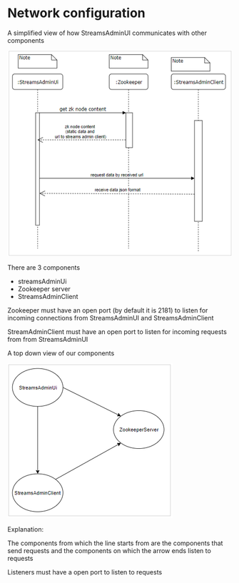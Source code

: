 # Network configuration

A simplified view of how StreamsAdminUI communicates with other components

![img](../../screenshots/networkConfiguration/sequence.png)

There are 3 components

- streamsAdminUi
- Zookeeper server
- StreamsAdminClient

Zookeeper must have an open port (by default it is 2181) to listen for incoming connections from StreamsAdminUI and StreamsAdminClient

StreamAdminClient must have an open port to listen for incoming requests from from StreamsAdminUI

A top down view of our components

![img](../../screenshots/networkConfiguration/network.png)

Explanation:

The components from which the line starts from are the components that send requests and the components on which the arrow ends listen to requests

Listeners must have a open port to listen to requests